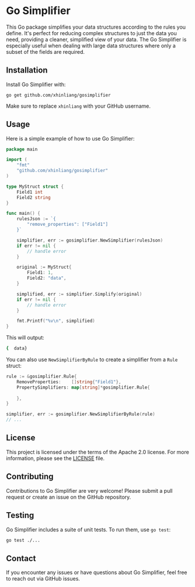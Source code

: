 # Go Simplifier

This Go package simplifies your data structures according to the rules you define. It's perfect for reducing complex structures to just the data you need, providing a cleaner, simplified view of your data. The Go Simplifier is especially useful when dealing with large data structures where only a subset of the fields are required.

## Installation

Install Go Simplifier with:

```
go get github.com/xhinliang/gosimplifier
```

Make sure to replace `xhinliang` with your GitHub username.

## Usage

Here is a simple example of how to use Go Simplifier:

```go
package main

import (
	"fmt"
	"github.com/xhinliang/gosimplifier"
)

type MyStruct struct {
	Field1 int
	Field2 string
}

func main() {
	rulesJson := `{
		"remove_properties": ["Field1"]
	}`

	simplifier, err := gosimplifier.NewSimplifier(rulesJson)
	if err != nil {
		// handle error
	}

	original := MyStruct{
		Field1: 1,
		Field2: "data",
	}

	simplified, err := simplifier.Simplify(original)
	if err != nil {
		// handle error
	}

	fmt.Printf("%v\n", simplified)
}
```

This will output:

```sh
{  data}
```

You can also use `NewSimplifierByRule` to create a simplifier from a `Rule` struct:

```go
rule := &gosimplifier.Rule{
	RemoveProperties:    []string{"Field1"},
	PropertySimplifiers: map[string]*gosimplifier.Rule{
        
    },
}

simplifier, err := gosimplifier.NewSimplifierByRule(rule)
// ...
```

## License

This project is licensed under the terms of the Apache 2.0 license. For more information, please see the [LICENSE](LICENSE) file.

## Contributing

Contributions to Go Simplifier are very welcome! Please submit a pull request or create an issue on the GitHub repository.

## Testing

Go Simplifier includes a suite of unit tests. To run them, use `go test`:

```sh
go test ./...
```

## Contact

If you encounter any issues or have questions about Go Simplifier, feel free to reach out via GitHub issues.
